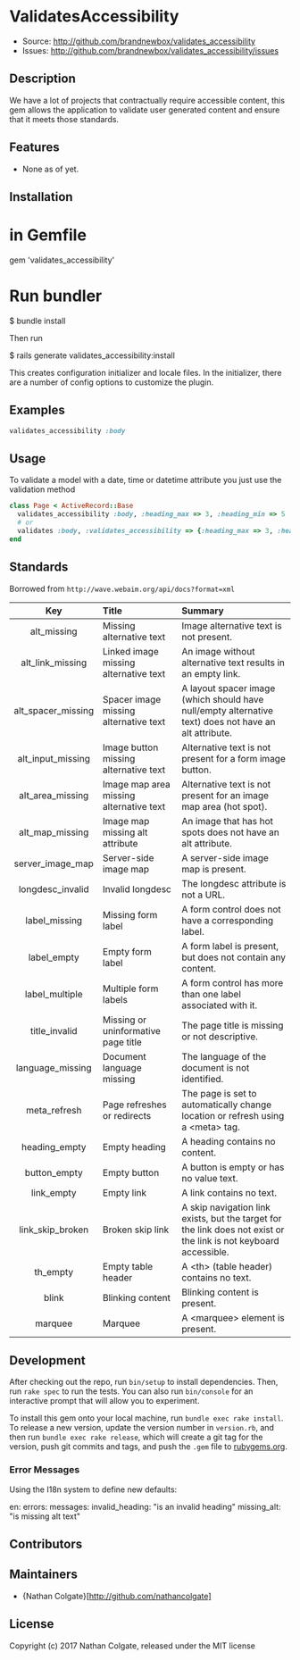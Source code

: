 # ValidatesAccessibility

* Source:  http://github.com/brandnewbox/validates_accessibility
* Issues:  http://github.com/brandnewbox/validates_accessibility/issues

## Description

We have a lot of projects that contractually require accessible content, this gem allows the application to validate user generated content and ensure that it meets those standards.

## Features

* None as of yet.

## Installation

  # in Gemfile
  gem 'validates_accessibility'

  # Run bundler
  $ bundle install

Then run
  
  $ rails generate validates_accessibility:install

This creates configuration initializer and locale files. In the initializer, there are a number of config
options to customize the plugin.

## Examples

```Ruby
validates_accessibility :body
```

## Usage

To validate a model with a date, time or datetime attribute you just use the
validation method

```Ruby
class Page < ActiveRecord::Base
  validates_accessibility :body, :heading_max => 3, :heading_min => 5
  # or
  validates :body, :validates_accessibility => {:heading_max => 3, :heading_min => 5}
end
```

## Standards

Borrowed from `http://wave.webaim.org/api/docs?format=xml`

| Key                  |      Title                               |  Summary                                                                                                            |
|:--------------------:|:-----------------------------------------|:--------------------------------------------------------------------------------------------------------------------|
| alt_missing          | Missing alternative text                 | Image alternative text is not present.                                                                              |
| alt_link_missing     | Linked image missing alternative text    | An image without alternative text results in an empty link.                                                         |
| alt_spacer_missing   | Spacer image missing alternative text    | A layout spacer image (which should have null/empty alternative text) does not have an alt attribute.               |
| alt_input_missing    | Image button missing alternative text    | Alternative text is not present for a form image button.                                                            |
| alt_area_missing     | Image map area missing alternative text  | Alternative text is not present for an image map area (hot spot).                                                   |
| alt_map_missing      | Image map missing alt attribute          | An image that has hot spots does not have an alt attribute.                                                         |
| server_image_map     | Server-side image map                    | A server-side image map is present.                                                                                 |
| longdesc_invalid     | Invalid longdesc                         | The longdesc attribute is not a URL.                                                                                |
| label_missing        | Missing form label                       | A form control does not have a corresponding label.                                                                 |
| label_empty          | Empty form label                         | A form label is present, but does not contain any content.                                                          |
| label_multiple       | Multiple form labels                     | A form control has more than one label associated with it.                                                          |
| title_invalid        | Missing or uninformative page title      | The page title is missing or not descriptive.                                                                       |
| language_missing     | Document language missing                | The language of the document is not identified.                                                                     |
| meta_refresh         | Page refreshes or redirects              | The page is set to automatically change location or refresh using a &lt;meta&gt; tag.                               |
| heading_empty        | Empty heading                            | A heading contains no content.                                                                                      |
| button_empty         | Empty button                             | A button is empty or has no value text.                                                                             |
| link_empty           | Empty link                               | A link contains no text.                                                                                            |
| link_skip_broken     | Broken skip link                         | A skip navigation link exists, but the target for the link does not exist or the link is not keyboard accessible.   |
| th_empty             | Empty table header                       | A &lt;th&gt; (table header) contains no text.                                                                       |
| blink                | Blinking content                         | Blinking content is present.                                                                                        |
| marquee              | Marquee                                  | A &lt;marquee&gt; element is present.                                                                               |

## Development

After checking out the repo, run `bin/setup` to install dependencies. Then, run `rake spec` to run the tests. You can also run `bin/console` for an interactive prompt that will allow you to experiment.

To install this gem onto your local machine, run `bundle exec rake install`. To release a new version, update the version number in `version.rb`, and then run `bundle exec rake release`, which will create a git tag for the version, push git commits and tags, and push the `.gem` file to [rubygems.org](https://rubygems.org).

### Error Messages

Using the I18n system to define new defaults:

  en:
    errors:
      messages:
        invalid_heading: "is an invalid heading"
        missing_alt: "is missing alt text"

## Contributors

## Maintainers

* {Nathan Colgate}[http://github.com/nathancolgate]

## License

Copyright (c) 2017 Nathan Colgate, released under the MIT license
